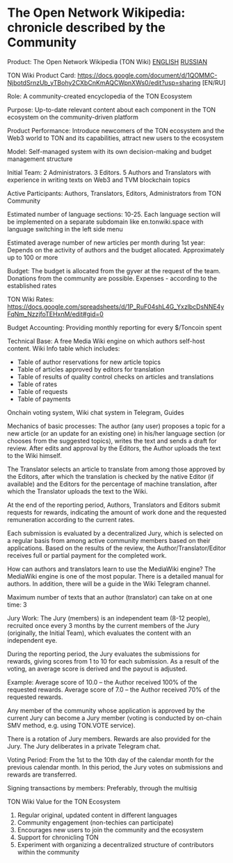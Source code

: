 # The Open Network Wikipedia: chronicle described by the Community

Product:
The Open Network Wikipedia (TON Wiki) 
[ENGLISH](https://tonwiki.space/index.php?title=Main_page)
[RUSSIAN](https://tonwiki.space/index.php?title=%D0%97%D0%B0%D0%B3%D0%BB%D0%B0%D0%B2%D0%BD%D0%B0%D1%8F_%D1%81%D1%82%D1%80%D0%B0%D0%BD%D0%B8%D1%86%D0%B0)

TON Wiki Product Card: https://docs.google.com/document/d/1QOMMC-NjbotdSrnzUb_yTBohy2CXbCnKmAQCWpnXWs0/edit?usp=sharing [EN/RU]

Role:
A community-created encyclopedia of the TON Ecosystem

Purpose:
Up-to-date relevant content about each component in the TON ecosystem on the community-driven platform

Product Performance:
Introduce newcomers of the TON ecosystem and the Web3 world to TON and its capabilities, attract new users to the ecosystem

Model:
Self-managed system with its own decision-making and budget management structure

Initial Team:
2 Administrators. 3 Editors. 5 Authors and Translators with experience in writing texts on Web3 and TVM blockchain topics

Active Participants:
Authors, Translators, Editors, Administrators from TON Community

Estimated number of language sections:
10-25. Each language section will be implemented on a separate subdomain like en.tonwiki.space with language switching in the left side menu

Estimated average number of new articles per month during 1st year:
Depends on the activity of authors and the budget allocated. Approximately up to 100 or more

Budget:
The budget is allocated from the gyver at the request of the team. Donations from the community are possible. Expenses - according to the established rates

TON Wiki Rates: https://docs.google.com/spreadsheets/d/1P_RuF04shL4G_YxzlbcDsNNE4yFqNm_NzzjfoTEHxnM/edit#gid=0

Budget Accounting:
Providing monthly reporting for every $/Toncoin spent

Technical Base:
A free Media Wiki engine on which authors self-host content. Wiki Info table which includes: 
- Table of author reservations for new article topics
- Table of articles approved by editors for translation
- Table of results of quality control checks on articles and translations
- Table of rates
- Table of requests
- Table of payments

Onchain voting system, Wiki chat system in Telegram, Guides

Mechanics of basic processes:
The author (any user) proposes a topic for a new article (or an update for an existing one) in his/her language section (or chooses from the suggested topics), writes the text and sends a draft for review. After edits and approval by the Editors, the Author uploads the text to the Wiki himself. 

The Translator selects an article to translate from among those approved by the Editors, after which the translation is checked by the native Editor (if available) and the Editors for the percentage of machine translation, after which the Translator uploads the text to the Wiki.

At the end of the reporting period, Authors, Translators and Editors submit requests for rewards, indicating the amount of work done and the requested remuneration according to the current rates.

Each submission is evaluated by a decentralized Jury, which is selected on a regular basis from among active community members based on their applications. Based on the results of the review, the Author/Translator/Editor receives full or partial payment for the completed work.

How can authors and translators learn to use the MediaWiki engine?
The MediaWiki engine is one of the most popular. There is a detailed manual for authors. In addition, there will be a guide in the Wiki Telegram channel. 

Maximum number of texts that an author (translator) can take on at one time: 3

Jury Work:
The Jury (members) is an independent team (8-12 people), recruited once every 3 months by the current members of the Jury (originally, the Initial Team), which evaluates the content with an independent eye. 

During the reporting period, the Jury evaluates the submissions for rewards, giving scores from 1 to 10 for each submission. As a result of the voting, an average score is derived and the payout is adjusted.

Example:
Average score of 10.0 – the Author received 100% of the requested rewards. 
Average score of 7.0 – the Author received 70% of the requested rewards.

Any member of the community whose application is approved by the current Jury can become a Jury member (voting is conducted by on-chain SMV method, e.g. using TON.VOTE service).

There is a rotation of Jury members. Rewards are also provided for the Jury. The Jury deliberates in a private Telegram chat.

Voting Period:
From the 1st to the 10th day of the calendar month for the previous calendar month. In this period, the Jury votes on submissions and rewards are transferred.

Signing transactions by members:
Preferably, through the multisig

TON Wiki Value for the TON Ecosystem
1) Regular original, updated content in different languages
2) Community engagement (non-techies can participate)
3) Encourages new users to join the community and the ecosystem
4) Support for chronicling TON
5) Experiment with organizing a decentralized structure of contributors within the community



